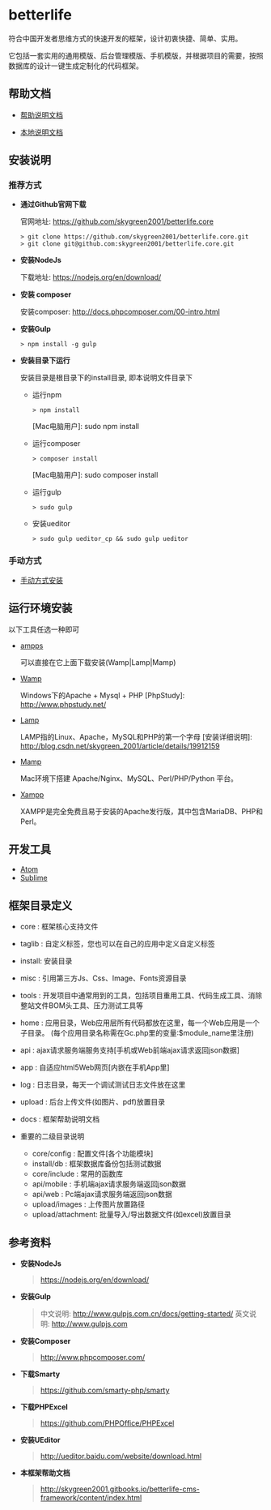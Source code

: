 # betterlife

符合中国开发者思维方式的快速开发的框架，设计初衷快捷、简单、实用。

它包括一套实用的通用模版、后台管理模版、手机模版，并根据项目的需要，按照数据库的设计一键生成定制化的代码框架。

## 帮助文档

* [帮助说明文档](https://www.gitbook.com/book/skygreen2001/betterlife)

* [本地说明文档](docs/)

## 安装说明

### 推荐方式

* **通过Github官网下载**

  官网地址: https://github.com/skygreen2001/betterlife.core

  ```
  > git clone https://github.com/skygreen2001/betterlife.core.git
  > git clone git@github.com:skygreen2001/betterlife.core.git
  ```
* **安装NodeJs**

  下载地址: https://nodejs.org/en/download/

* **安装 composer**

  安装composer: http://docs.phpcomposer.com/00-intro.html

* **安装Gulp**

  ```
  > npm install -g gulp
  ```

* **安装目录下运行**

  安装目录是根目录下的install目录, 即本说明文件目录下

  - 运行npm

    ```
    > npm install
    ```
    [Mac电脑用户]: sudo npm install

  - 运行composer

    ```
    > composer install
    ```
    [Mac电脑用户]: sudo composer install

  - 运行gulp

    ```
    > sudo gulp
    ```

  - 安装ueditor

    ```
    > sudo gulp ueditor_cp && sudo gulp ueditor
    ```

### 手动方式

* [手动方式安装](install/README.md)

## 运行环境安装

  以下工具任选一种即可

  - [ampps](http://www.ampps.com)

    可以直接在它上面下载安装(Wamp|Lamp|Mamp)

  - [Wamp](http://www.wampserver.com/en/)

    Windows下的Apache + Mysql + PHP
    [PhpStudy]: http://www.phpstudy.net/

  - [Lamp](https://lamp.sh/)

    LAMP指的Linux、Apache，MySQL和PHP的第一个字母
    [安装详细说明]: http://blog.csdn.net/skygreen_2001/article/details/19912159

  - [Mamp](http://www.mamp.info/en/)

    Mac环境下搭建 Apache/Nginx、MySQL、Perl/PHP/Python 平台。

  - [Xampp](https://www.apachefriends.org/zh_cn/index.html)

    XAMPP是完全免费且易于安装的Apache发行版，其中包含MariaDB、PHP和Perl。

## 开发工具

* [Atom](https://atom.io)
* [Sublime](http://www.sublimetext.com)

## 框架目录定义
  - core   : 框架核心支持文件
  - taglib : 自定义标签，您也可以在自己的应用中定义自定义标签
  - install: 安装目录
  - misc   : 引用第三方Js、Css、Image、Fonts资源目录
  - tools  : 开发项目中通常用到的工具，包括项目重用工具、代码生成工具、消除整站文件BOM头工具、压力测试工具等
  - home   : 应用目录，Web应用层所有代码都放在这里，每一个Web应用是一个子目录。
             (每个应用目录名称需在Gc.php里的变量:$module_name里注册)
  - api    : ajax请求服务端服务支持[手机或Web前端ajax请求返回json数据]
  - app    : 自适应html5Web网页[内嵌在手机App里]
  - log    : 日志目录，每天一个调试测试日志文件放在这里
  - upload : 后台上传文件(如图片、pdf)放置目录    
  - docs   : 框架帮助说明文档

  - 重要的二级目录说明
    - core/config      : 配置文件[各个功能模块]
    - install/db       : 框架数据库备份包括测试数据
    - core/include     : 常用的函数库
    - api/mobile       : 手机端ajax请求服务端返回json数据
    - api/web          : Pc端ajax请求服务端返回json数据
    - upload/images    : 上传图片放置路径
    - upload/attachment: 批量导入/导出数据文件(如excel)放置目录

## 参考资料

* **安装NodeJs**
  > https://nodejs.org/en/download/
* **安装Gulp**
  > 中文说明: http://www.gulpjs.com.cn/docs/getting-started/
  > 英文说明: http://www.gulpjs.com
* **安装Composer**
  > http://www.phpcomposer.com/
* **下载Smarty**
  > https://github.com/smarty-php/smarty
* **下载PHPExcel**
  > https://github.com/PHPOffice/PHPExcel
* **安装UEditor**
  > http://ueditor.baidu.com/website/download.html
* **本框架帮助文档**
  > http://skygreen2001.gitbooks.io/betterlife-cms-framework/content/index.html
